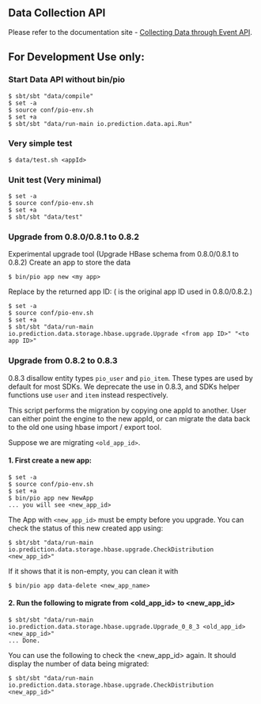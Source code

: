 ## Data Collection API

Please refer to the documentation site - [Collecting Data through Event API](http://docs.prediction.io/datacollection/eventapi/).

## For Development Use only:

### Start Data API without bin/pio

```
$ sbt/sbt "data/compile"
$ set -a
$ source conf/pio-env.sh
$ set +a
$ sbt/sbt "data/run-main io.prediction.data.api.Run"
```

### Very simple test

```
$ data/test.sh <appId>
```

### Unit test (Very minimal)

```
$ set -a
$ source conf/pio-env.sh
$ set +a
$ sbt/sbt "data/test"
```

### Upgrade from 0.8.0/0.8.1 to 0.8.2

Experimental upgrade tool (Upgrade HBase schema from 0.8.0/0.8.1 to 0.8.2)
Create an app to store the data
```
$ bin/pio app new <my app>
```

Replace <to app ID> by the returned app ID:
(<from app ID> is the original app ID used in 0.8.0/0.8.2.)

```
$ set -a
$ source conf/pio-env.sh
$ set +a
$ sbt/sbt "data/run-main io.prediction.data.storage.hbase.upgrade.Upgrade <from app ID>" "<to app ID>"
```

### Upgrade from 0.8.2 to 0.8.3

0.8.3 disallow entity types `pio_user` and `pio_item`. These types are used by
default for most SDKs. We deprecate the use in 0.8.3, and SDKs helper functions
use `user` and `item` instead respectively.

This script performs the migration by copying one appId to another. User can
either point the engine to the new appId, or can migrate the data back to the
old one using hbase import / export tool.

Suppose we are migrating `<old_app_id>`.

#### 1. First create a new app:

```
$ set -a
$ source conf/pio-env.sh
$ set +a
$ bin/pio app new NewApp
... you will see <new_app_id>
```

The App with `<new_app_id>` must be empty before you upgrade. You can check the status of this new created app using:

```
$ sbt/sbt "data/run-main io.prediction.data.storage.hbase.upgrade.CheckDistribution <new_app_id>"
```

If it shows that it is non-empty, you can clean it with

```
$ bin/pio app data-delete <new_app_name>
```

#### 2. Run the following to migrate from <old_app_id> to <new_app_id>

```
$ sbt/sbt "data/run-main io.prediction.data.storage.hbase.upgrade.Upgrade_0_8_3 <old_app_id> <new_app_id>"
... Done.
```

You can use the following to check the <new_app_id> again. It should display the number of data being migrated:

```
$ sbt/sbt "data/run-main io.prediction.data.storage.hbase.upgrade.CheckDistribution <new_app_id>"
```
